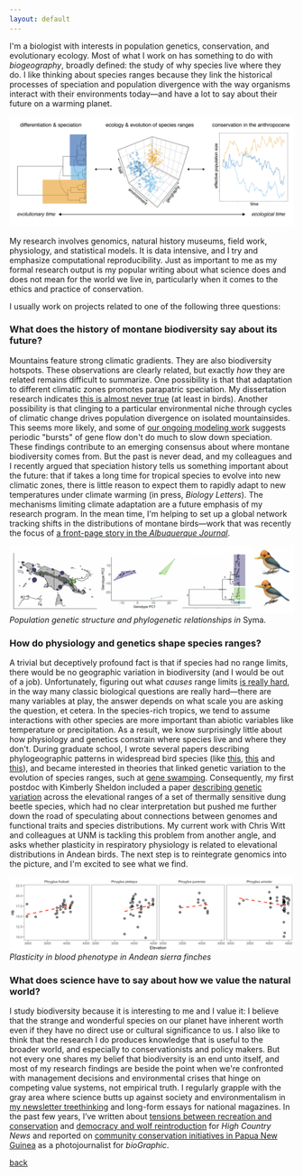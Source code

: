 ```yaml
---
layout: default
---
```


I'm a biologist with interests in population genetics, conservation, and evolutionary ecology. Most of what I work on has something to do with *biogeography*, broadly defined: the study of why species live where they do. I like thinking about species ranges because they link the historical processes of speciation and population divergence with the way organisms interact with their environments today—and have a lot to say about their future on a warming planet.  

![](images/conceptual_figure.png)  

My research involves genomics, natural history museums, field work, physiology, and statistical models. It is data intensive, and I try and emphasize computational reproducibility. Just as important to me as my formal research output is my popular writing about what science does and does not mean for the world we live in, particularly when it comes to the ethics and practice of conservation.  

I usually work on projects related to one of the following three questions:

### What does the history of montane biodiversity say about its future?

Mountains feature strong climatic gradients. They are also biodiversity hotspots. These observations are clearly related, but exactly *how* they are related remains difficult to summarize. One possibility is that that adaptation to different climatic zones promotes parapatric speciation. My dissertation research indicates [this is almost never true](https://doi.org/10.5061/dryad.4f4qrfj9b) (at least in birds). Another possibility is that clinging to a particular environmental niche through cycles of climatic change drives population divergence on isolated mountainsides. This seems more likely, and some of [our ongoing modeling work](https://doi.org/10.1101/758664) suggests periodic "bursts" of gene flow don't do much to slow down speciation. These findings contribute to an emerging consensus about where montane biodiversity comes from. But the past is never dead, and my colleagues and I recently argued that speciation history tells us something important about the future: that if takes a long time for tropical species to evolve into new climatic zones, there is little reason to expect them to rapidly adapt to new temperatures under climate warming (in press, *Biology Letters*). The mechanisms limiting climate adaptation are a future emphasis of my research program. In the mean time, I'm helping to set up a global network tracking shifts in the distributions of montane birds—work that was recently the focus of [a front-page story in the *Albuquerque Journal*](https://www.abqjournal.com/2410406/birding-with-a-purpose-ex-project-enlists-nm-watchers-to-help-researchers-examine-mountain-population-changes.html).

![](/images/syma_banner.png)
*Population genetic structure and phylogenetic relationships in* Syma.  

### How do physiology and genetics shape species ranges?

A trivial but deceptively profound fact is that if species had no range limits, there would be no geographic variation in biodiversity (and I would be out of a job). Unfortunately, figuring out what *causes* range limits [is really hard](https://ethanlinck.substack.com/p/species-ranges-as-a-quintessential), in the way many classic biological questions are really hard—there are many variables at play, the answer depends on what scale you are asking the question, et cetera. In the species-rich tropics, we tend to assume interactions with other species are more important than abiotic variables like temperature or precipitation. As a result, we know surprisingly little about how physiology and genetics constrain where species live and where they don't. During graduate school, I wrote several papers describing phylogeographic patterns in widespread bird species (like [this](http://orcid.org/0000-0002-9958-4282), [this](https://doi.org/10.1111/1755-0998.12995) and [this](https://doi.org/10.1093/sysbio/syz027)), and became interested in theories that linked genetic variation to the evolution of species ranges, such at [gene swamping](https://doi.org/10.1016/S0169-5347(02)02497-7). Consequently, my first postdoc with Kimberly Sheldon included a paper [describing genetic variation](https://doi.org/10.1002/ece3.6185) across the elevational ranges of a set of thermally sensitive dung beetle species, which had no clear interpretation but pushed me further down the road of speculating about connections between genomes and functional traits and species distributions. My current work with Chris Witt and colleagues at UNM is tackling this problem from another angle, and asks whether plasticity in respiratory physiology is related to elevational distributions in Andean birds. The next step is to reintegrate genomics into the picture, and I'm excited to see what we find.  

![](/images/plasticity.png)
*Plasticity in blood phenotype in Andean sierra finches*  

### What does science have to say about how we value the natural world?

I study biodiversity because it is interesting to me and I value it: I believe that the strange and wonderful species on our planet have inherent worth even if they have no direct use or cultural significance to us. I also like to think that the research I do produces knowledge that is useful to the broader world, and especially to conservationists and policy makers. But not every one shares my belief that biodiversity is an end unto itself, and most of my research findings are beside the point when we're confronted with management decisions and environmental crises that hinge on competing value systems, not empirical truth. I regularly grapple with the gray area where science butts up against society and environmentalism in [my newsletter treethinking](https://ethanlinck.substack.com/) and long-form essays for national magazines. In the past few years, I’ve written about [tensions between recreation and conservation](https://www.hcn.org/issues/50.8/recreation-your-stoke-wont-save-us) and [democracy and wolf reintroduction](https://www.hcn.org/issues/52.3/south-wolves-colorado-throws-wolves-to-the-vote) for *High Country News* and reported on [community conservation initiatives in Papua New Guinea](https://www.biographic.com/where-the-rainforest-meets-the-road/) as a photojournalist for *bioGraphic*.

[back](./)
